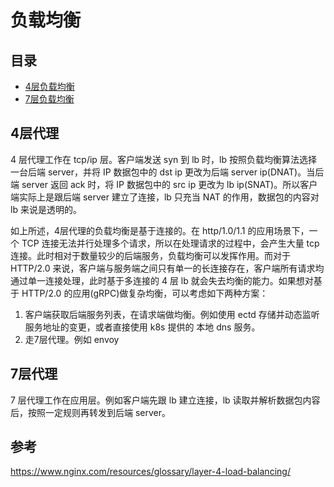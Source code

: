 # 负载均衡

## 目录

+ [4层负载均衡](#4层负载均衡)
+ [7层负载均衡](#7层负载均衡)

## 4层代理

4 层代理工作在 tcp/ip 层。客户端发送 syn 到 lb 时，lb 按照负载均衡算法选择一台后端 server，并将 IP 数据包中的 dst ip 更改为后端 server ip(DNAT)。当后端 server 返回 ack 时，将 IP 数据包中的 src ip 更改为 lb ip(SNAT)。所以客户端实际上是跟后端 server 建立了连接，lb 只充当 NAT 的作用，数据包的内容对 lb 来说是透明的。

如上所述，4层代理的负载均衡是基于连接的。在 http/1.0/1.1 的应用场景下，一个 TCP 连接无法并行处理多个请求，所以在处理请求的过程中，会产生大量 tcp 连接。此时相对于数量较少的后端服务，负载均衡可以发挥作用。而对于 HTTP/2.0 来说，客户端与服务端之间只有单一的长连接存在，客户端所有请求均通过单一连接处理，此时基于多连接的 4 层 lb 就会失去均衡的能力。如果想对基于 HTTP/2.0 的应用(gRPC)做复杂均衡，可以考虑如下两种方案：

1. 客户端获取后端服务列表，在请求端做均衡。例如使用 ectd 存储并动态监听服务地址的变更，或者直接使用 k8s 提供的 本地 dns 服务。
2. 走7层代理。例如 envoy

## 7层代理

7 层代理工作在应用层。例如客户端先跟 lb 建立连接，lb 读取并解析数据包内容后，按照一定规则再转发到后端 server。

## 参考

https://www.nginx.com/resources/glossary/layer-4-load-balancing/
